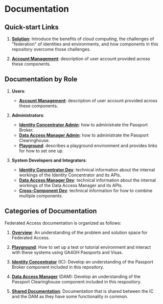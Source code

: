 # Documentation

## Quick-start Links

1. **[Solution](docs/overview/solution.md)**: Introduce the benefits of cloud
   computing, the challenges of "federation" of identities and environments,
   and how components in this repository overcome those challenges.

1. **[Account Management](docs/shared/account/README.md)**: description of user
   account provided across these components.

## Documentation by Role

1. **Users**:
   *  **[Account Management](docs/shared/account/README.md)**: description of
   user account provided across these components.

1. **Administrators**:
   *  **[Identity Concentrator Admin](docs/ic/admin/README.md)**: how to
      administrate the Passport Broker.
   *  **[Data Access Manager Admin](docs/dam/admin/README.md)**: how to
      administrate the Passport Clearinghouse.
   *  **[Playground](docs/playground/README.md)**: describes a playground
      environment and provides links for how to set one up.

1. **System Developers and Integrators**:
   * **[Identity Concentrator Dev](docs/ic/dev/README.md)**: technical
     information about the internal workings of the Identity Concentrator and
     its APIs.
   * **[Data Access Manager Dev](docs/dam/dev/README.md)**: technical
     information about the internal workings of the Data Access Manager and
     its APIs.
   * **[Cross-Component Dev](docs/shared/dev/README.md)**: technical information
     for how to combine multiple components.

## Categories of Documentation

Federated Access documentation is organized as follows:

1. **[Overview](docs/overview/README.md)**: An understanding of the problem
   and solution space for Federated Access.

1. **[Playground](docs/playground/README.md)**: How to set up a test or tutorial
   environment and interact with these systems using GA4GH Passports and Visas.

1. **[Identity Concentrator](docs/ic/README.md)** (IC): Develop an understanding
   of the Passport Broker component included in this repository.

1. **[Data Access Manager](docs/dam/README.md)** (DAM): Develop an understanding
   of the Passport Clearinghouse component included in this respository.

1. **[Shared Documentation](docs/shared/README.md)**: Documentation that is
   shared between the IC and the DAM as they have some functionality in common.
